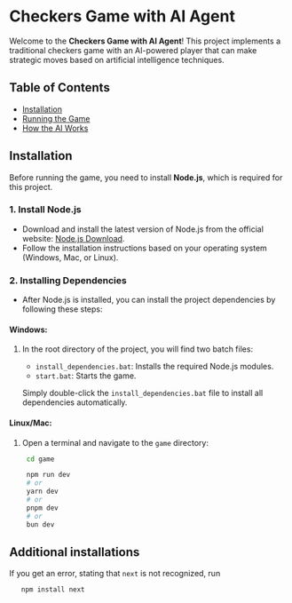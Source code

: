 # Checkers Game with AI Agent

Welcome to the **Checkers Game with AI Agent**! This project implements a traditional checkers game with an AI-powered player that can make strategic moves based on artificial intelligence techniques.

## Table of Contents
- [Installation](#installation)
- [Running the Game](#running-the-game)
- [How the AI Works](#how-the-ai-works)

## Installation

Before running the game, you need to install **Node.js**, which is required for this project.

### 1. Install Node.js
- Download and install the latest version of Node.js from the official website: [Node.js Download](https://nodejs.org/).
- Follow the installation instructions based on your operating system (Windows, Mac, or Linux).

### 2. Installing Dependencies
- After Node.js is installed, you can install the project dependencies by following these steps:

#### **Windows**:
1. In the root directory of the project, you will find two batch files:
   - `install_dependencies.bat`: Installs the required Node.js modules.
   - `start.bat`: Starts the game.
   
   Simply double-click the `install_dependencies.bat` file to install all dependencies automatically.


#### **Linux/Mac**:
1. Open a terminal and navigate to the `game` directory:
   ```bash
    cd game

    npm run dev
    # or
    yarn dev
    # or
    pnpm dev
    # or
    bun dev
    ```

## Additional installations
If you get an error, stating that `next` is not recognized, run
```bash
   npm install next
```